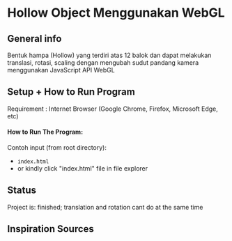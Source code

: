 # Hollow Object Menggunakan WebGL

## General info
Bentuk hampa (Hollow) yang terdiri atas 12 balok dan dapat melakukan translasi, rotasi, scaling dengan mengubah sudut pandang kamera menggunakan JavaScript API WebGL


## Setup + How to Run Program
Requirement : Internet Browser (Google Chrome, Firefox, Microsoft Edge, etc)


#### How to Run The Program:
Contoh input (from root directory):
* `index.html`
* or kindly click "index.html" file in file explorer


## Status
Project is: finished; translation and rotation cant do at the same time

## Inspiration Sources